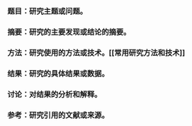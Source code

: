 ### **题目**：研究主题或问题。
### **摘要**：研究的主要发现或结论的摘要。
### **方法**：研究使用的方法或技术。[[常用研究方法和技术]]
### **结果**：研究的具体结果或数据。
### **讨论**：对结果的分析和解释。
### **参考**：研究引用的文献或来源。

